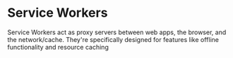 # Service Workers

Service Workers act as proxy servers between web apps, the browser, and the network/cache. They're specifically designed for features like offline functionality and resource caching
